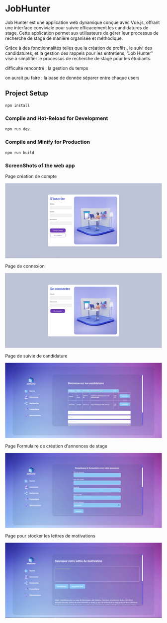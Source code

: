 # JobHunter

Job Hunter est une application web dynamique conçue avec Vue.js, offrant une interface conviviale pour suivre efficacement les candidatures de stage. Cette application permet aux utilisateurs de gérer leur processus de recherche de stage de manière organisée et méthodique.

Grâce à des fonctionnalités telles que la création de profils , le suivi des candidatures, et la gestion des rappels pour les entretiens, "Job Hunter" vise à simplifier le processus de recherche de stage pour les étudiants.


difficulté rencontré : la gestion du temps 

on aurait pu faire : la base de donnée séparer entre chaque users 

## Project Setup

```sh
npm install
```

### Compile and Hot-Reload for Development

```sh
npm run dev
```

### Compile and Minify for Production

```sh
npm run build
```


### ScreenShots of the web app


Page création de compte

![Page création de compte ](./src/assets/5.PNG)

Page de connexion

![Page de connexion ](./src/assets/4.PNG)

Page de suivie de candidature

![Page de suivie de candidature](./src/assets/1.PNG)

Page Formulaire de création d'annonces de stage

![Page Formulaire de création d'annonces de stage](./src/assets/2.PNG)

Page pour stocker les lettres de motivations

![Page pour stocker les lettres de motivations](./src/assets/3.PNG)
